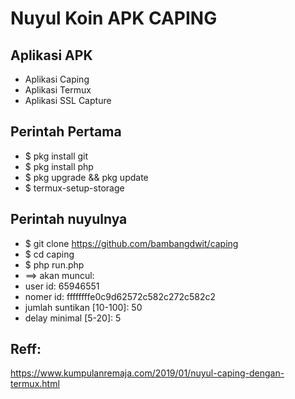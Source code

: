 
Nuyul Koin APK CAPING
=====================

## Aplikasi APK

* Aplikasi Caping
* Aplikasi Termux
* Aplikasi SSL Capture


## Perintah Pertama

* $ pkg install git
* $ pkg install php
* $ pkg upgrade && pkg update
* $ termux-setup-storage


## Perintah nuyulnya

* $ git clone https://github.com/bambangdwit/caping
* $ cd caping
* $ php run.php
* ==> akan muncul:
* user id: 65946551
* nomer id: ffffffffe0c9d62572c582c272c582c2
* jumlah suntikan [10-100]: 50
* delay minimal [5-20]: 5

## Reff:
https://www.kumpulanremaja.com/2019/01/nuyul-caping-dengan-termux.html
